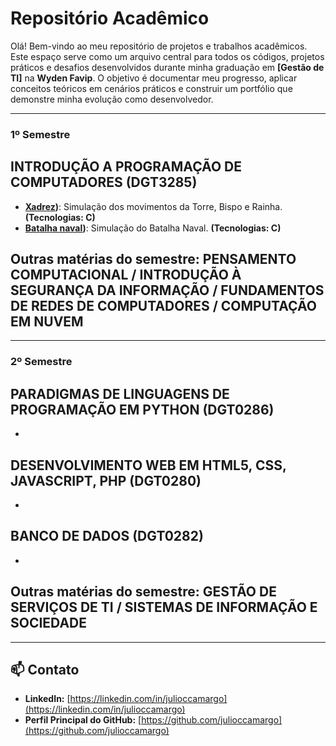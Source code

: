# Repositório Acadêmico

Olá! Bem-vindo ao meu repositório de projetos e trabalhos acadêmicos. Este espaço serve como um arquivo central para todos os códigos, projetos práticos e desafios desenvolvidos durante minha graduação em **[Gestão de TI]** na **Wyden Favip**.
O objetivo é documentar meu progresso, aplicar conceitos teóricos em cenários práticos e construir um portfólio que demonstre minha evolução como desenvolvedor.

---

### 1º Semestre

## INTRODUÇÃO A PROGRAMAÇÃO DE COMPUTADORES	(DGT3285)

* **[Xadrez](https://github.com/julioccamargo/xadrez-simulador-c))**: Simulação dos movimentos da Torre, Bispo e Rainha. **(Tecnologias: C)**
* **[Batalha naval](https://github.com/julioccamargo/batalha-naval))**: Simulação do Batalha Naval. **(Tecnologias: C)**

## Outras matérias do semestre: PENSAMENTO COMPUTACIONAL	/ INTRODUÇÃO À SEGURANÇA DA INFORMAÇÃO / FUNDAMENTOS DE REDES DE COMPUTADORES	/ COMPUTAÇÃO EM NUVEM	
---

### 2º Semestre
## PARADIGMAS DE LINGUAGENS DE PROGRAMAÇÃO EM PYTHON	(DGT0286)
*

## DESENVOLVIMENTO WEB EM HTML5, CSS, JAVASCRIPT, PHP (DGT0280)
*

## BANCO DE DADOS	(DGT0282)
*

## Outras matérias do semestre: GESTÃO DE SERVIÇOS DE TI / SISTEMAS DE INFORMAÇÃO E SOCIEDADE	
---

## 📫 Contato

* **LinkedIn:** [https://linkedin.com/in/julioccamargo](https://linkedin.com/in/julioccamargo)
* **Perfil Principal do GitHub:** [https://github.com/julioccamargo](https://github.com/julioccamargo)
